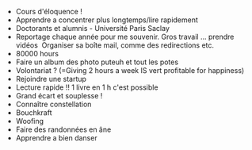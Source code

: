 
- Cours d'éloquence ! 
- Apprendre a concentrer plus longtemps/lire rapidement 
- Doctorants et alumnis - Université Paris Saclay 
- Reportage chaque année pour me souvenir. Gros travail … prendre vidéos 
Organiser sa boîte mail, comme des redirections etc. 
- 80000 hours
- Faire un album des photo puteuh et tout les potes 
- Volontariat ? (=Giving 2 hours a week IS vert profitable for happiness) 
- Rejoindre une startup 
- Lecture rapide !! 1 livre en 1 h c'est possible 
- Grand écart et souplesse ! 
- Connaître constellation
- Bouchkraft
- Woofing 
- Faire des randonnées en âne 
- Apprendre a bien danser 